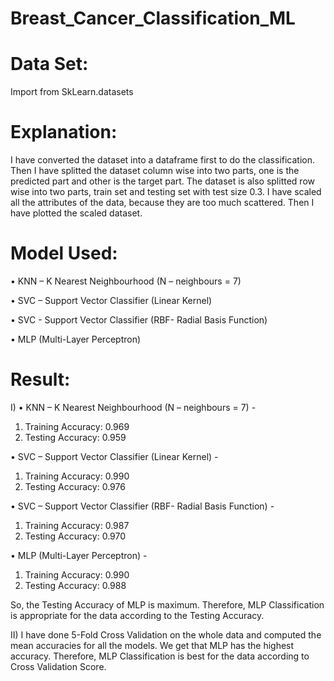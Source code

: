 # Breast_Cancer_Classification_ML

# Data Set:
Import from SkLearn.datasets

# Explanation:
I have converted the dataset into a dataframe first to do the classification. Then I have splitted the dataset column wise into two parts, one is the predicted part and other is the target part. The dataset is also splitted row wise into two parts, train set and testing set with test size 0.3. I have scaled all the attributes of the data, because they are too much scattered. Then I have plotted the scaled dataset.

# Model Used: 
•	KNN – K Nearest Neighbourhood (N – neighbours = 7)

•	SVC – Support Vector Classifier (Linear Kernel)

•	SVC - Support Vector Classifier (RBF- Radial Basis Function)

•	MLP (Multi-Layer Perceptron)

# Result:
I)
•	KNN – K Nearest Neighbourhood (N – neighbours = 7) -
1.	Training Accuracy: 0.969
2.	Testing Accuracy: 0.959

•	SVC – Support Vector Classifier (Linear Kernel) -
1.	Training Accuracy: 0.990
2.	Testing Accuracy: 0.976
	
•	SVC – Support Vector Classifier (RBF- Radial Basis Function) -
1.	Training Accuracy: 0.987
2.	Testing Accuracy: 0.970
	
•	MLP (Multi-Layer Perceptron) -
1.	Training Accuracy: 0.990
2.	Testing Accuracy: 0.988

So, the Testing Accuracy of MLP is maximum. Therefore, MLP Classification is appropriate for the data according to the Testing Accuracy.

II) I have done 5-Fold Cross Validation on the whole data and computed the mean accuracies for all the models. We get that MLP has the highest accuracy. Therefore, MLP Classification is best for the data according to Cross Validation Score.
